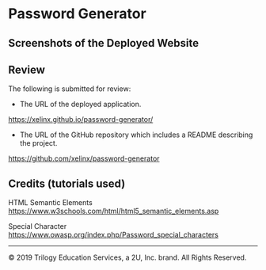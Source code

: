 # Password Generator


## Screenshots of the Deployed Website


## Review

The following is submitted for review:

* The URL of the deployed application.

https://xelinx.github.io/password-generator/

* The URL of the GitHub repository which includes a README describing the project.

https://github.com/xelinx/password-generator

## Credits (tutorials used)

HTML Semantic Elements https://www.w3schools.com/html/html5_semantic_elements.asp

Special Character https://www.owasp.org/index.php/Password_special_characters

- - -
© 2019 Trilogy Education Services, a 2U, Inc. brand. All Rights Reserved.
